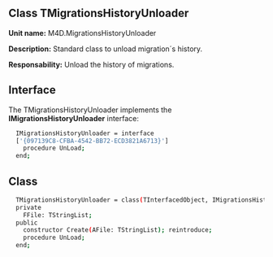 
## Class **TMigrationsHistoryUnloader** 

**Unit name:** M4D.MigrationsHistoryUnloader

**Description:** Standard class to unload migration´s history.

**Responsability:** Unload the history of migrations.

## Interface ##
The TMigrationsHistoryUnloader implements the **IMigrationsHistoryUnloader** interface:
```sh
  IMigrationsHistoryUnloader = interface
  ['{097139C8-CFBA-4542-BB72-ECD3821A6713}']
    procedure UnLoad;
  end;
```

## Class ##

```sh
  TMigrationsHistoryUnloader = class(TInterfacedObject, IMigrationsHistoryUnloader)
  private
    FFile: TStringList;
  public
    constructor Create(AFile: TStringList); reintroduce;
    procedure UnLoad;
  end;
```